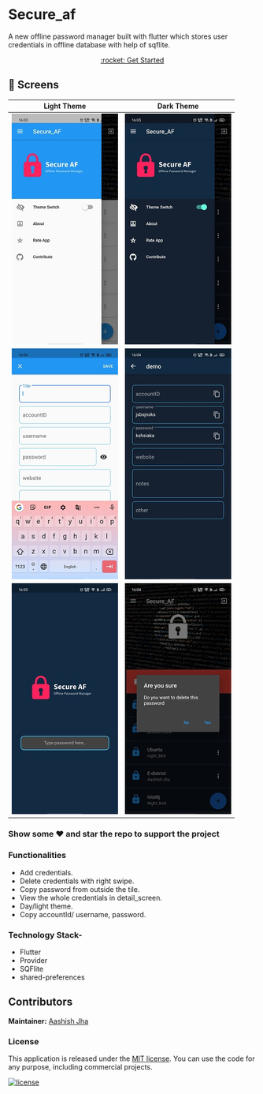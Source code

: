 # Secure_af

A new offline password manager built with flutter which stores user credentials in offline database with help of sqflite. 

</p>
<p align="center"><a href="#getting-started">:rocket: Get Started</a></p>


## 📸 Screens

|                      Light Theme                             |                         Dark Theme                            |
| :----------------------------------------------------------: | :----------------------------------------------------------:  |
| ![](https://github.com/Aashu-Jha/Images/blob/main/sec8.jpg)  | ![](https://github.com/Aashu-Jha/Images/blob/main/sec10.jpg)  |
| ![](https://github.com/Aashu-Jha/Images/blob/main/sec6.jpg)  | ![](https://github.com/Aashu-Jha/Images/blob/main/sec2.jpg)   |
| ![](https://github.com/Aashu-Jha/Images/blob/main/sec12.jpg) | ![](https://github.com/Aashu-Jha/Images/blob/main/sec1.jpg)   |

### Show some :heart: and star the repo to support the project




### Functionalities
  - Add credentials.
  - Delete credentials with right swipe.
  - Copy password from outside the tile.
  - View the whole credentials in detail_screen.
  - Day/light theme.
  - Copy accountId/ username, password.
  
### Technology Stack-
 - Flutter
 - Provider
 - SQFlite
 - shared-preferences

## Contributors

**Maintainer:** [Aashish Jha](https://github.com/aashu-jha)

### License

This application is released under the [MIT license](license.md). You can use the code for any purpose, including commercial projects.

[![license](https://img.shields.io/badge/License-MIT-yellow.svg)](https://opensource.org/licenses/MIT)
